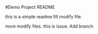 #Demo Project README

this is a simple readme fill
modify file.

more modify files.
this is issue. Add branch

